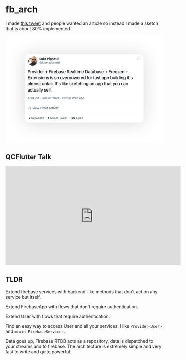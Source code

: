 # fb_arch

I made [this tweet](https://twitter.com/luke_pighetti/status/1362875378247819264) and people wanted an article so instead I made a sketch that is about 80% implemented.

<img
    alt="A tweet about how much I love Provider and Firebase"
    src="docs/tweet.png"
    srcset="docs/tweet@2x.png 2x, docs/tweet@3x.png 3x"
    width="600px"
/>

## QCFlutter Talk

<iframe width="560" height="315" src="https://www.youtube.com/embed/kAWqZNvLrGg?start=323" frameborder="0" allow="accelerometer; autoplay; clipboard-write; encrypted-media; gyroscope; picture-in-picture" allowfullscreen></iframe>

## TLDR

Extend firebase services with backend-like methods that don't act on any service but itself.

Extend FirebaseApp with flows that don't require authentication.

Extend User with flows that require authentication.

Find an easy way to access User and all your services. I like `Provider<User>` and `mixin FirebaseServices`.

Data goes up, Firebase RTDB acts as a repository, data is dispatched to your streams and to firebase. The architecture is extremely simple and very fast to write and quite powerful.
